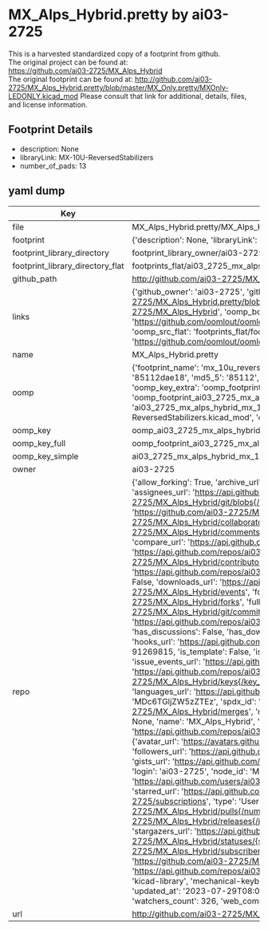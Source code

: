 # MX_Alps_Hybrid.pretty by ai03-2725  
This is a harvested standardized copy of a footprint from github.  
The original project can be found at:  
https://github.com/ai03-2725/MX_Alps_Hybrid  
The original footprint can be found at:
http://github.com/ai03-2725/MX_Alps_Hybrid.pretty/blob/master/MX_Only.pretty/MXOnly-LEDONLY.kicad_mod
Please consult that link for additional, details, files, and license information.  
## Footprint Details
* description: None  
* libraryLink: MX-10U-ReversedStabilizers  
* number_of_pads: 13  
## yaml dump  
| Key | Value |  
| --- | --- |  
| file | MX_Alps_Hybrid.pretty/MX_Alps_Hybrid.pretty/MX-10U-ReversedStabilizers.kicad_mod |  
| footprint | {'description': None, 'libraryLink': 'MX-10U-ReversedStabilizers', 'number_of_pads': 13} |  
| footprint_library_directory | footprint_library_owner/ai03-2725_MX_Alps_Hybrid.pretty |  
| footprint_library_directory_flat | footprints_flat/ai03_2725_mx_alps_hybrid_mx_10u_reversedstabilizers/working |  
| github_path | http://github.com/ai03-2725/MX_Alps_Hybrid.pretty/blob/master/MX_Alps_Hybrid.pretty/MX-10U-ReversedStabilizers.kicad_mod |  
| links | {'github_owner': 'ai03-2725', 'github_repo_name': 'MX_Alps_Hybrid', 'github_src': 'http://github.com/ai03-2725/MX_Alps_Hybrid.pretty/blob/master/MX_Only.pretty/MXOnly-LEDONLY.kicad_mod', 'github_src_repo': 'https://github.com/ai03-2725/MX_Alps_Hybrid', 'oomp_bot': 'footprints/ai03_2725_mx_alps_hybrid_mx_10u_reversedstabilizers/working', 'oomp_bot_github': 'https://github.com/oomlout/oomlout_oomp_footprint_bot/tree/main/footprints/ai03_2725_mx_alps_hybrid_mx_10u_reversedstabilizers/working', 'oomp_src_flat': 'footprints_flat/footprints_flat/ai03_2725_mx_alps_hybrid_mx_10u_reversedstabilizers/working', 'oomp_src_flat_github': 'https://github.com/oomlout/oomlout_oomp_footprint_src/tree/main/footprints_flat/ai03_2725_mx_alps_hybrid_mx_10u_reversedstabilizers/working'} |  
| name | MX_Alps_Hybrid.pretty |  
| oomp | {'footprint_name': 'mx_10u_reversedstabilizers', 'library_name': 'mx_alps_hybrid', 'md5': '85112dae1846e25f067ffc3ef87be51c', 'md5_10': '85112dae18', 'md5_5': '85112', 'md5_6': '85112d', 'oomp_key': 'oomp_ai03_2725_mx_alps_hybrid_mx_10u_reversedstabilizers', 'oomp_key_extra': 'oomp_footprint_ai03_2725_mx_alps_hybrid_mx_10u_reversedstabilizers', 'oomp_key_full': 'oomp_footprint_ai03_2725_mx_alps_hybrid_mx_10u_reversedstabilizers_85112d', 'oomp_key_simple': 'ai03_2725_mx_alps_hybrid_mx_10u_reversedstabilizers', 'original_filename': 'MX_Alps_Hybrid.pretty/MX_Alps_Hybrid.pretty/MX-10U-ReversedStabilizers.kicad_mod', 'owner_name': 'ai03_2725'} |  
| oomp_key | oomp_ai03_2725_mx_alps_hybrid_mx_10u_reversedstabilizers |  
| oomp_key_full | oomp_footprint_ai03_2725_mx_alps_hybrid_mx_10u_reversedstabilizers |  
| oomp_key_simple | ai03_2725_mx_alps_hybrid_mx_10u_reversedstabilizers |  
| owner | ai03-2725 |  
| repo | {'allow_forking': True, 'archive_url': 'https://api.github.com/repos/ai03-2725/MX_Alps_Hybrid/{archive_format}{/ref}', 'archived': False, 'assignees_url': 'https://api.github.com/repos/ai03-2725/MX_Alps_Hybrid/assignees{/user}', 'blobs_url': 'https://api.github.com/repos/ai03-2725/MX_Alps_Hybrid/git/blobs{/sha}', 'branches_url': 'https://api.github.com/repos/ai03-2725/MX_Alps_Hybrid/branches{/branch}', 'clone_url': 'https://github.com/ai03-2725/MX_Alps_Hybrid.git', 'collaborators_url': 'https://api.github.com/repos/ai03-2725/MX_Alps_Hybrid/collaborators{/collaborator}', 'comments_url': 'https://api.github.com/repos/ai03-2725/MX_Alps_Hybrid/comments{/number}', 'commits_url': 'https://api.github.com/repos/ai03-2725/MX_Alps_Hybrid/commits{/sha}', 'compare_url': 'https://api.github.com/repos/ai03-2725/MX_Alps_Hybrid/compare/{base}...{head}', 'contents_url': 'https://api.github.com/repos/ai03-2725/MX_Alps_Hybrid/contents/{+path}', 'contributors_url': 'https://api.github.com/repos/ai03-2725/MX_Alps_Hybrid/contributors', 'created_at': '2017-05-14T20:33:20Z', 'default_branch': 'master', 'deployments_url': 'https://api.github.com/repos/ai03-2725/MX_Alps_Hybrid/deployments', 'description': 'KiCad Library of custom MX-Alps footprints', 'disabled': False, 'downloads_url': 'https://api.github.com/repos/ai03-2725/MX_Alps_Hybrid/downloads', 'events_url': 'https://api.github.com/repos/ai03-2725/MX_Alps_Hybrid/events', 'fork': False, 'forks': 134, 'forks_count': 134, 'forks_url': 'https://api.github.com/repos/ai03-2725/MX_Alps_Hybrid/forks', 'full_name': 'ai03-2725/MX_Alps_Hybrid', 'git_commits_url': 'https://api.github.com/repos/ai03-2725/MX_Alps_Hybrid/git/commits{/sha}', 'git_refs_url': 'https://api.github.com/repos/ai03-2725/MX_Alps_Hybrid/git/refs{/sha}', 'git_tags_url': 'https://api.github.com/repos/ai03-2725/MX_Alps_Hybrid/git/tags{/sha}', 'git_url': 'git://github.com/ai03-2725/MX_Alps_Hybrid.git', 'has_discussions': False, 'has_downloads': True, 'has_issues': True, 'has_pages': False, 'has_projects': True, 'has_wiki': True, 'homepage': None, 'hooks_url': 'https://api.github.com/repos/ai03-2725/MX_Alps_Hybrid/hooks', 'html_url': 'https://github.com/ai03-2725/MX_Alps_Hybrid', 'id': 91269815, 'is_template': False, 'issue_comment_url': 'https://api.github.com/repos/ai03-2725/MX_Alps_Hybrid/issues/comments{/number}', 'issue_events_url': 'https://api.github.com/repos/ai03-2725/MX_Alps_Hybrid/issues/events{/number}', 'issues_url': 'https://api.github.com/repos/ai03-2725/MX_Alps_Hybrid/issues{/number}', 'keys_url': 'https://api.github.com/repos/ai03-2725/MX_Alps_Hybrid/keys{/key_id}', 'labels_url': 'https://api.github.com/repos/ai03-2725/MX_Alps_Hybrid/labels{/name}', 'language': None, 'languages_url': 'https://api.github.com/repos/ai03-2725/MX_Alps_Hybrid/languages', 'license': {'key': 'mit', 'name': 'MIT License', 'node_id': 'MDc6TGljZW5zZTEz', 'spdx_id': 'MIT', 'url': 'https://api.github.com/licenses/mit'}, 'merges_url': 'https://api.github.com/repos/ai03-2725/MX_Alps_Hybrid/merges', 'milestones_url': 'https://api.github.com/repos/ai03-2725/MX_Alps_Hybrid/milestones{/number}', 'mirror_url': None, 'name': 'MX_Alps_Hybrid', 'network_count': 134, 'node_id': 'MDEwOlJlcG9zaXRvcnk5MTI2OTgxNQ==', 'notifications_url': 'https://api.github.com/repos/ai03-2725/MX_Alps_Hybrid/notifications{?since,all,participating}', 'open_issues': 3, 'open_issues_count': 3, 'owner': {'avatar_url': 'https://avatars.githubusercontent.com/u/26614352?v=4', 'events_url': 'https://api.github.com/users/ai03-2725/events{/privacy}', 'followers_url': 'https://api.github.com/users/ai03-2725/followers', 'following_url': 'https://api.github.com/users/ai03-2725/following{/other_user}', 'gists_url': 'https://api.github.com/users/ai03-2725/gists{/gist_id}', 'gravatar_id': '', 'html_url': 'https://github.com/ai03-2725', 'id': 26614352, 'login': 'ai03-2725', 'node_id': 'MDQ6VXNlcjI2NjE0MzUy', 'organizations_url': 'https://api.github.com/users/ai03-2725/orgs', 'received_events_url': 'https://api.github.com/users/ai03-2725/received_events', 'repos_url': 'https://api.github.com/users/ai03-2725/repos', 'site_admin': False, 'starred_url': 'https://api.github.com/users/ai03-2725/starred{/owner}{/repo}', 'subscriptions_url': 'https://api.github.com/users/ai03-2725/subscriptions', 'type': 'User', 'url': 'https://api.github.com/users/ai03-2725'}, 'private': False, 'pulls_url': 'https://api.github.com/repos/ai03-2725/MX_Alps_Hybrid/pulls{/number}', 'pushed_at': '2022-11-10T02:10:15Z', 'releases_url': 'https://api.github.com/repos/ai03-2725/MX_Alps_Hybrid/releases{/id}', 'size': 415, 'ssh_url': 'git@github.com:ai03-2725/MX_Alps_Hybrid.git', 'stargazers_count': 326, 'stargazers_url': 'https://api.github.com/repos/ai03-2725/MX_Alps_Hybrid/stargazers', 'statuses_url': 'https://api.github.com/repos/ai03-2725/MX_Alps_Hybrid/statuses/{sha}', 'subscribers_count': 4, 'subscribers_url': 'https://api.github.com/repos/ai03-2725/MX_Alps_Hybrid/subscribers', 'subscription_url': 'https://api.github.com/repos/ai03-2725/MX_Alps_Hybrid/subscription', 'svn_url': 'https://github.com/ai03-2725/MX_Alps_Hybrid', 'tags_url': 'https://api.github.com/repos/ai03-2725/MX_Alps_Hybrid/tags', 'teams_url': 'https://api.github.com/repos/ai03-2725/MX_Alps_Hybrid/teams', 'temp_clone_token': None, 'topics': ['alps', 'cherry-mx', 'footprint', 'keyboard', 'kicad-library', 'mechanical-keyboard', 'mx-alps-hybrid'], 'trees_url': 'https://api.github.com/repos/ai03-2725/MX_Alps_Hybrid/git/trees{/sha}', 'updated_at': '2023-07-29T08:01:44Z', 'url': 'https://api.github.com/repos/ai03-2725/MX_Alps_Hybrid', 'visibility': 'public', 'watchers': 326, 'watchers_count': 326, 'web_commit_signoff_required': False} |  
| url | http://github.com/ai03-2725/MX_Alps_Hybrid.pretty |  

